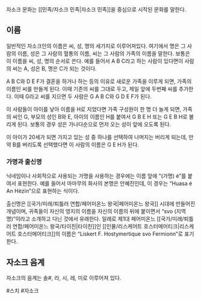 자소크 문화는 [[민족/자소크 민족|자소크 민족]]을 중심으로 시작된 문화를 말한다.

## 이름
일반적인 자소크인의 이름은 씨, 성, 명의 세가지로 이루어져있다. 여기에서 명은 그 사람의 이름, 성은 그 사람의 혈통의 이름, 씨는 그 사람의 가족의 이름을 말한다. 보통은 이 이름을 씨, 성, 명의 순서로 쓴다.
예를 들어서 A B C라고 하는 사람이 있다면이 사람의 씨는 A, 성은 B, 명은 C가 되는 것이다.

A B C와 D E F가 결혼을 하거나 하는 등의 이유로 새로운 가족을 이루게 되면, 가족의 이름인 씨를 만들게 된다. 이때 기존의 씨를 그대로 두고, 제일 앞에 두번째 씨를 추가한다. 이때 G라고 씨를 지으면 두 사람은 G A B C와 G D E F가 된다.

이 사람들이 아이를 낳아 이름을 H로 지었다면 가족 구성원이 한 명 더 늘게 되면, 가족의 씨인 G, 부모의 성인 B와 E, 아이의 이름인 H를 붙여서 G B E H 또는 G E B H로 불리게 된다. 보통의 경우 성은 가나다순으로 먼저 오는 성이 앞에 오도록 된다.

이 아이가 20세가 되면 가지고 있는 성 중 하나를 선택하여 나머지는 버리게 되는데, 만약 B를 버리도록 선택했다면 이 사람의 이름은 G E H가 된다.

### 가명과 출신명

닉네임이나 사회적으로 사용되는 가명을 사용하는 경우에는 이름 앞에 “(가명) é”를 붙여서 표현한다. 예를 들어서 마마무의 화사의 본명은 안혜진인데, 이 경우는 “Huasa é An Hëzïn”으로 표현하는 식이다.

출신명은 [[국가/미래/퇴틀러 연합/페어미온느 왕국|페어미온느 왕국]] 시대에 만들어진 개념이며, 귀족들이 자신의 영지의 이름을 자신의 이름의 뒤에 붙이면서 “svo (지역명)”이라고 소개하고 다닌 것에서 유래한다. 일례로 제1대 페어미온느 [[국가/미래/퇴틀러 연합/페어미온느 왕국/타이친|타이친]]인 [[인물/리스케어트 호스터메어티크|리스케어트 호스터메어티크]]의 이름은 “Liskert F. Hostymertique svo Fermionn”로 표기한다.

## 자소크 음계
자소크의 음계는 솔\#, 라, 시, 레, 미로 이루어져 있다.

#스치 #자소크 